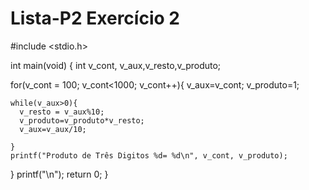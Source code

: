 # Lista-P2 Exercício 2
#include <stdio.h>

int main(void) {
  int v_cont, v_aux,v_resto,v_produto;

  for(v_cont = 100; v_cont<1000; v_cont++){
    v_aux=v_cont;
    v_produto=1;

    while(v_aux>0){
      v_resto = v_aux%10;
      v_produto=v_produto*v_resto;
      v_aux=v_aux/10;

    }
    printf("Produto de Três Digitos %d= %d\n", v_cont, v_produto);
  }
  printf("\n");
  return 0;
}
